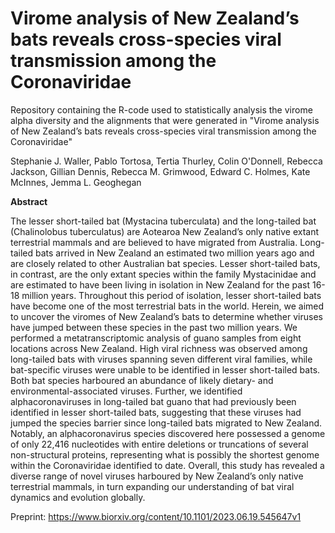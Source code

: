 # Virome analysis of New Zealand’s bats reveals cross-species viral transmission among the Coronaviridae

Repository containing the R-code used to statistically analysis the virome alpha diversity and the alignments that were generated in "Virome analysis of New Zealand’s bats reveals cross-species viral transmission among the Coronaviridae"

Stephanie J. Waller, Pablo Tortosa, Tertia Thurley, Colin O'Donnell, Rebecca Jackson, Gillian Dennis, Rebecca M. Grimwood, Edward C. Holmes, Kate McInnes, Jemma L. Geoghegan

**Abstract**

The lesser short-tailed bat (Mystacina tuberculata) and the long-tailed bat (Chalinolobus tuberculatus) are Aotearoa New Zealand’s only native extant terrestrial mammals and are believed to have migrated from Australia. Long-tailed bats arrived in New Zealand an estimated two million years ago and are closely related to other Australian bat species. Lesser short-tailed bats, in contrast, are the only extant species within the family Mystacinidae and are estimated to have been living in isolation in New Zealand for the past 16-18 million years. Throughout this period of isolation, lesser short-tailed bats have become one of the most terrestrial bats in the world. Herein, we aimed to uncover the viromes of New Zealand’s bats to determine whether viruses have jumped between these species in the past two million years. We performed a metatranscriptomic analysis of guano samples from eight locations across New Zealand. High viral richness was observed among long-tailed bats with viruses spanning seven different viral families, while bat-specific viruses were unable to be identified in lesser short-tailed bats. Both bat species harboured an abundance of likely dietary- and environmental-associated viruses. Further, we identified alphacoronaviruses in long-tailed bat guano that had previously been identified in lesser short-tailed bats, suggesting that these viruses had jumped the species barrier since long-tailed bats migrated to New Zealand. Notably, an alphacoronavirus species discovered here possessed a genome of only 22,416 nucleotides with entire deletions or truncations of several non-structural proteins, representing what is possibly the shortest genome within the Coronaviridae identified to date. Overall, this study has revealed a diverse range of novel viruses harboured by New Zealand’s only native terrestrial mammals, in turn expanding our understanding of bat viral dynamics and evolution globally.

Preprint: https://www.biorxiv.org/content/10.1101/2023.06.19.545647v1


